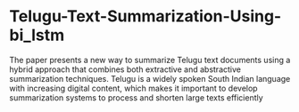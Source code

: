 # Telugu-Text-Summarization-Using-bi_lstm
The paper presents a new way to summarize Telugu text documents using a hybrid approach that combines both extractive and abstractive summarization techniques. Telugu is a widely spoken South Indian language with increasing digital content, which makes it important to develop summarization systems to process and shorten large texts efficiently
